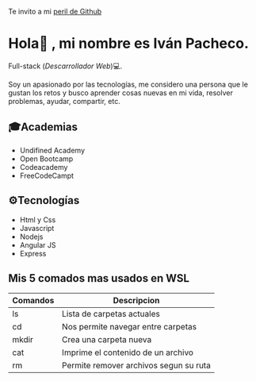 Te invito a mi [peril de Github](https://github.com/ivanpachecos)


# Hola👋 , mi nombre es Iván Pacheco. 

Full-stack (*Descarrollador Web*)💻.

Soy un apasionado por las tecnologías, me considero una persona que le gustan los retos y busco aprender cosas nuevas en mi vida, resolver problemas, ayudar, compartir, etc.

## 🎓Academias
- Undifined Academy
- Open Bootcamp
- Codeacademy
- FreeCodeCampt

## ⚙️Tecnologías
- Html y Css
- Javascript
- Nodejs
- Angular JS
- Express



## Mis 5 comados mas usados en WSL

| Comandos | Descripcion                            |
| -------- | -------------------------------------- |
| ls       | Lista de carpetas actuales             |
| cd       | Nos permite navegar entre carpetas     |
| mkdir    | Crea una carpeta nueva                 |
| cat      | Imprime el contenido de un archivo     |
| rm       | Permite remover archivos segun su ruta |